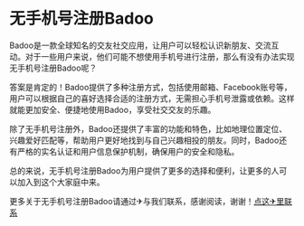 # 无手机号注册Badoo

Badoo是一款全球知名的交友社交应用，让用户可以轻松认识新朋友、交流互动。对于一些用户来说，他们可能不想使用手机号进行注册，那么有没有办法实现无手机号注册Badoo呢？

答案是肯定的！Badoo提供了多种注册方式，包括使用邮箱、Facebook账号等，用户可以根据自己的喜好选择合适的注册方式，无需担心手机号泄露或依赖。这样就能更加安全、便捷地使用Badoo，享受社交交友的乐趣。

除了无手机号注册外，Badoo还提供了丰富的功能和特色，比如地理位置定位、兴趣爱好匹配等，帮助用户更好地找到与自己兴趣相投的朋友。同时，Badoo还有严格的实名认证和用户信息保护机制，确保用户的安全和隐私。

总的来说，无手机号注册Badoo为用户提供了更多的选择和便利，让更多的人可以加入到这个大家庭中来。

更多关于无手机号注册Badoo请通过✈与我们联系，感谢阅读，谢谢！[点这✈里联系](https://sms.k02.cc)